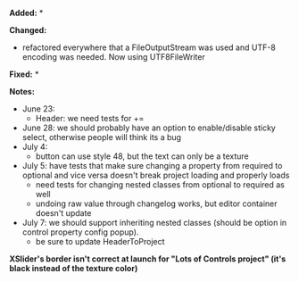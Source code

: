 **Added:**
* 

**Changed:**
* refactored everywhere that a FileOutputStream was used and UTF-8 encoding was needed. Now using UTF8FileWriter

**Fixed:**
* 


**Notes:**
* June 23:
    - Header: we need tests for +=
* June 28: we should probably have an option to enable/disable sticky select, otherwise people will think its a bug
* July 4:
    * button can use style 48, but the text can only be a texture
* July 5: have tests that make sure changing a property from required to optional and vice versa doesn't break project loading and properly loads
    * need tests for changing nested classes from optional to required as well
    * undoing raw value through changelog works, but editor container doesn't update
* July 7: we should support inheriting nested classes (should be option in control property config popup).
    * be sure to update HeaderToProject


**XSlider's border isn't correct at launch for "Lots of Controls project" (it's black instead of the texture color)**